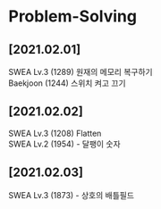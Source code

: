 # Problem-Solving<br>
## [2021.02.01]
SWEA Lv.3 (1289) 원재의 메모리 복구하기<br>
Baekjoon (1244) 스위치 켜고 끄기
## [2021.02.02]
SWEA Lv.3 (1208) Flatten<br>
SWEA Lv.2 (1954) - 달팽이 숫자<br>
## [2021.02.03]
SWEA Lv.3 (1873) - 상호의 배틀필드<br>
